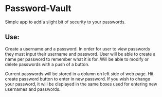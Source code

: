 # Password-Vault
Simple app to add a slight bit of security to your passwords.

## Use: 
Create a username and a password. In order for user to view passwords they must input their username and password. User will be able to create a name per password to remember what it is for. Will be able to modify or delete passwords with a push of a button. 

Current passwords will be stored in a column on left side of web page. Hit create password button to enter in new password. If you wish to change your password, it will be displayed in the same boxes used for entering new usernames and passwords. 